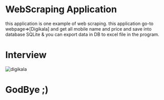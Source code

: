 # WebScraping Application
this application is one example of web scraping.
this application go-to webpage=>[Digikala] and get all mobile name and price and save into database SQLite
& you can export data in DB to excel file in the program.

# Interview
![digikala](https://user-images.githubusercontent.com/63051195/127722615-ac17b8ec-64a4-44f1-8162-bb6feb3eced5.gif)

# GodBye ;)
